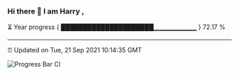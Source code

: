 ### Hi there 👋 I am Harry , 

⏳ Year progress { █████████████████████▁▁▁▁▁▁▁▁▁ } 72.17 %

---

⏰ Updated on Tue, 21 Sep 2021 10:14:35 GMT

![Progress Bar CI](https://github.com/duykhang68/duykhang68/workflows/Progress%20Bar%20CI/badge.svg)
